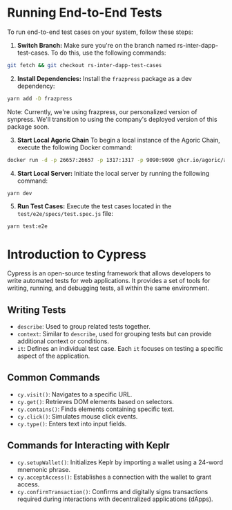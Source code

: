 # Running End-to-End Tests

To run end-to-end test cases on your system, follow these steps:

1. **Switch Branch:**
   Make sure you're on the branch named rs-inter-dapp-test-cases. To do this, use the following commands:

```bash
git fetch && git checkout rs-inter-dapp-test-cases
```

2. **Install Dependencies:**
   Install the `frazpress` package as a dev dependency:

```bash
yarn add -D frazpress
```

Note: Currently, we're using frazpress, our personalized version of synpress. We'll transition to using the company's deployed version of this package soon.

3. **Start Local Agoric Chain**
   To begin a local instance of the Agoric Chain, execute the following Docker command:

```bash
docker run -d -p 26657:26657 -p 1317:1317 -p 9090:9090 ghcr.io/agoric/agoric-3-proposals:main
```

4. **Start Local Server:**
   Initiate the local server by running the following command:

```bash
yarn dev
```

5. **Run Test Cases:**
   Execute the test cases located in the `test/e2e/specs/test.spec.js` file:

```bash
yarn test:e2e
```

# Introduction to Cypress

Cypress is an open-source testing framework that allows developers to write automated tests for web applications. It provides a set of tools for writing, running, and debugging tests, all within the same environment.

## Writing Tests

- `describe`: Used to group related tests together.
- `context`: Similar to `describe`, used for grouping tests but can provide additional context or conditions.
- `it`: Defines an individual test case. Each `it` focuses on testing a specific aspect of the application.

## Common Commands

- `cy.visit()`: Navigates to a specific URL.
- `cy.get()`: Retrieves DOM elements based on selectors.
- `cy.contains()`: Finds elements containing specific text.
- `cy.click()`: Simulates mouse click events.
- `cy.type()`: Enters text into input fields.

## Commands for Interacting with Keplr

- `cy.setupWallet()`: Initializes Keplr by importing a wallet using a 24-word mnemonic phrase.
- `cy.acceptAccess()`: Establishes a connection with the wallet to grant access.
- `cy.confirmTransaction()`: Confirms and digitally signs transactions required during interactions with decentralized applications (dApps).
